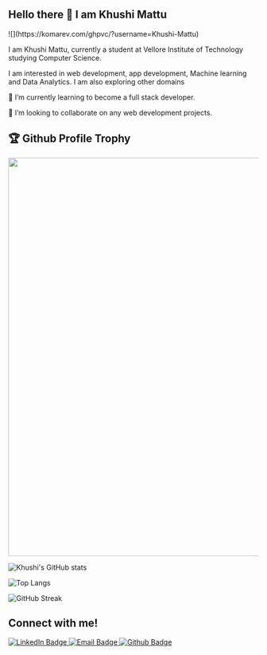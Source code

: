 
<!DOCTYPE html>
<html lang="en" data-color-mode="light" data-light-theme="light" data-dark-theme="dark_dimmed">

  <head>
    <meta charset="utf-8">
  <link rel="dns-prefetch" href="https://github.githubassets.com">
  <link rel="dns-prefetch" href="https://avatars.githubusercontent.com">
  <link rel="dns-prefetch" href="https://github-cloud.s3.amazonaws.com">
  <link rel="dns-prefetch" href="https://user-images.githubusercontent.com/">
  <link rel="preconnect" href="https://github.githubassets.com" crossorigin>
  <link rel="preconnect" href="https://avatars.githubusercontent.com">
  <link rel="stylesheet" href="https://maxcdn.bootstrapcdn.com/font-awesome/4.4.0/css/font-awesome.min.css">
  <meta name="viewport" content="width=device-width">
  <link rel="icon" href="assets/img/brand/ts2022.png" type="image/png"><!-- Font Awesome -->
    <link rel="stylesheet" href="assets/libs/@fortawesome/fontawesome-free/css/all.min.css">
    <link rel="stylesheet" href="style.css">
  </head>
  <body>
<h2>Hello there 👋 I am Khushi Mattu</h2> 
    ![](https://komarev.com/ghpvc/?username=Khushi-Mattu)
<p>I am Khushi Mattu, currently a student at Vellore Institute of Technology studying Computer Science.</p>
<p>I am interested in web development, app development, Machine learning and Data Analytics. I am also exploring other domains<p>
<p>🌱 I’m currently learning to become a full stack developer. </p>
<p>👯 I’m looking to collaborate on any web development projects.</p>

 <h2>🏆 Github Profile Trophy</h2>
<img width=800 src="https://github-profile-trophy.vercel.app/?username=Khushi-Mattu&column=9&theme=gruvbox&no-frame=true"/>

![Khushi's GitHub stats](https://github-readme-stats.vercel.app/api?username=Khushi-Mattu&show_icons=true&theme=tokyonight)


![Top Langs](https://github-readme-stats.vercel.app/api/top-langs/?username=Khushi-Mattu&layout=compact)

![GitHub Streak](https://github-readme-streak-stats.herokuapp.com?user=Khushi-Mattu&theme=neon-palenight&hide_border=true)
<h2>Connect with me!</h2>
        <div id="badges">
  <a href="https://www.linkedin.com/in/khushi-mattu/">
    <img src="https://img.shields.io/badge/LinkedIn-blue?style=for-the-badge&logo=linkedin&logoColor=white" alt="LinkedIn Badge"/>
  </a>
  <a href="khushimattu10@gmail.com">
    <img src="https://img.shields.io/badge/Email-red?style=for-the-badge&logo=gmail&logoColor=white" alt="Email Badge"/>
  </a>
  <a href="https://github.com/Khushi-Mattu">
    <img src="https://img.shields.io/badge/Github-grey?style=for-the-badge&logo=github&logoColor=white" alt="Github Badge"/>
  </a>
</div>
<p></p>
</body>
<!--
**Khushi-Mattu/Khushi-Mattu** is a ✨ _special_ ✨ repository because its `README.md` (this file) appears on your GitHub profile.
Here are some ideas to get you started:
- 🔭 I’m currently working on ...
- 🌱 I’m currently learning ...
- 👯 I’m looking to collaborate on ...
- 🤔 I’m looking for help with ...
- 💬 Ask me about ...
- 📫 How to reach me: ...
- 😄 Pronouns: ...
- ⚡ Fun fact: ...
-->

